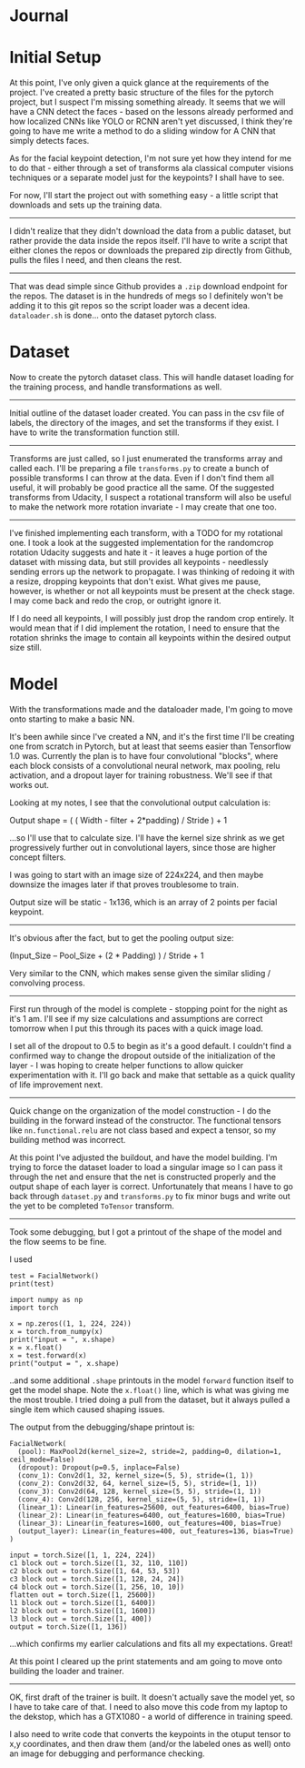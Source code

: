 # Journal

# Initial Setup

At this point, I've only given a quick glance at the requirements of the project. I've created a pretty basic structure of the files for the pytorch project, but I suspect I'm missing something already. It seems that we will have a CNN detect the faces - based on the lessons already performed and how localized CNNs like YOLO or RCNN aren't yet discussed, I think they're going to have me write a method to do a sliding window for A CNN that simply detects faces.

As for the facial keypoint detection, I'm not sure yet how they intend for me to do that - either through a set of transforms ala classical computer visions techniques or a separate model just for the keypoints? I shall have to see.

For now, I'll start the project out with something easy - a little script that downloads and sets up the training data.

---

I didn't realize that they didn't download the data from a public dataset, but rather provide the data inside the repos itself. I'll have to write a script that either clones the repos or downloads the prepared zip directly from Github, pulls the files I need, and then cleans the rest.

---

That was dead simple since Github provides a `.zip` download endpoint for the repos. The dataset is in the hundreds of megs so I definitely won't be adding it to this git repos so the script loader was a decent idea. `dataloader.sh` is done... onto the dataset pytorch class.

# Dataset

Now to create the pytorch dataset class. This will handle dataset loading for the training process, and handle transformations as well.

---

Initial outline of the dataset loader created. You can pass in the csv file of labels, the directory of the images, and set the transforms if they exist. I have to write the transformation function still.

---

Transforms are just called, so I just enumerated the transforms array and called each. I'll be preparing a file `transforms.py` to create a bunch of possible transforms I can throw at the data. Even if I don't find them all useful, it will probably be good practice all the same. Of the suggested transforms from Udacity, I suspect a rotational transform will also be useful to make the network more rotation invariate - I may create that one too.

---

I've finished implementing each transform, with a TODO for my rotational one. I took a look at the suggested implementation for the randomcrop rotation Udacity suggests and hate it - it leaves a huge portion of the dataset with missing data, but still provides all keypoints - needlessly sending errors up the network to propagate. I was thinking of redoing it with a resize, dropping keypoints that don't exist. What gives me pause, however, is whether or not all keypoints must be present at the check stage. I may come back and redo the crop, or outright ignore it.

If I do need all keypoints, I will possibly just drop the random crop entirely. It would mean that if I did implement the rotation, I need to ensure that the rotation shrinks the image to contain all keypoints within the desired output size still.


# Model

With the transformations made and the dataloader made, I'm going to move onto starting to make a basic NN.

It's been awhile since I've created a NN, and it's the first time I'll be creating one from scratch in Pytorch, but at least that seems easier than Tensorflow 1.0 was. Currently the plan is to have four convolutional "blocks", where each block consists of a convolutional neural network, max pooling, relu activation, and a dropout layer for training robustness. We'll see if that works out.

Looking at my notes, I see that the convolutional output calculation is:

Output shape = ( ( Width - filter + 2*padding) / Stride ) + 1

...so I'll use that to calculate size. I'll have the kernel size shrink as we get progressively further out in convolutional layers, since those are higher concept filters.

I was going to start with an image size of 224x224, and then maybe downsize the images later if that proves troublesome to train.

Output size will be static - 1x136, which is an array of 2 points per facial keypoint.

--- 

It's obvious after the fact, but to get the pooling output size:

(Input_Size – Pool_Size + (2 * Padding) ) / Stride + 1

Very similar to the CNN, which makes sense given the similar sliding / convolving process.

---

First run through of the model is complete - stopping point for the night as it's 1 am. I'll see if my size calculations and assumptions are correct tomorrow when I put this through its paces with a quick image load.

I set all of the dropout to 0.5 to begin as it's a good default. I couldn't find a confirmed way to change the dropout outside of the initialization of the layer - I was hoping to create helper functions to allow quicker experimentation with it. I'll go back and make that settable as a quick quality of life improvement next.

---

Quick change on the organization of the model construction - I do the building in the forward instead of the constructor. The functional tensors like `nn.functional.relu` are not class based and expect a tensor, so my building method was incorrect.

At this point I've adjusted the buildout, and have the model building. I'm trying to force the dataset loader to load a singular image so I can pass it through the net and ensure that the net is constructed properly and the output shape of each layer is correct. Unfortunately that means I have to go back through `dataset.py` and `transforms.py` to fix minor bugs and write out the yet to be completed `ToTensor` transform.

---

Took some debugging, but I got a printout of the shape of the model and the flow seems to be fine.

I used

```
test = FacialNetwork()
print(test)

import numpy as np
import torch

x = np.zeros((1, 1, 224, 224))
x = torch.from_numpy(x)
print("input = ", x.shape)
x = x.float()
x = test.forward(x)
print("output = ", x.shape)
```
..and some additional `.shape` printouts in the model `forward` function itself to get the model shape. Note the `x.float()` line, which is what was giving me the most trouble. I tried doing a pull from the dataset, but it always pulled a single item which caused shaping issues.

The output from the debugging/shape printout is:

```
FacialNetwork(
  (pool): MaxPool2d(kernel_size=2, stride=2, padding=0, dilation=1, ceil_mode=False)
  (dropout): Dropout(p=0.5, inplace=False)
  (conv_1): Conv2d(1, 32, kernel_size=(5, 5), stride=(1, 1))
  (conv_2): Conv2d(32, 64, kernel_size=(5, 5), stride=(1, 1))
  (conv_3): Conv2d(64, 128, kernel_size=(5, 5), stride=(1, 1))
  (conv_4): Conv2d(128, 256, kernel_size=(5, 5), stride=(1, 1))
  (linear_1): Linear(in_features=25600, out_features=6400, bias=True)
  (linear_2): Linear(in_features=6400, out_features=1600, bias=True)
  (linear_3): Linear(in_features=1600, out_features=400, bias=True)
  (output_layer): Linear(in_features=400, out_features=136, bias=True)
)

input = torch.Size([1, 1, 224, 224])
c1 block out = torch.Size([1, 32, 110, 110])
c2 block out = torch.Size([1, 64, 53, 53])
c3 block out = torch.Size([1, 128, 24, 24])
c4 block out = torch.Size([1, 256, 10, 10])
flatten out = torch.Size([1, 25600])
l1 block out = torch.Size([1, 6400])
l2 block out = torch.Size([1, 1600])
l3 block out = torch.Size([1, 400])
output = torch.Size([1, 136])
```

...which confirms my earlier calculations and fits all my expectations. Great!

At this point I cleared up the print statements and am going to move onto building the loader and trainer.

---

OK, first draft of the trainer is built. It doesn't actually save the model yet, so I have to take care of that. I need to also move this code from my laptop to the dekstop, which has a GTX1080 - a world of difference in training speed.

I also need to write code that converts the keypoints in the otuput tensor to x,y coordinates, and then draw them (and/or the labeled ones as well) onto an image for debugging and performance checking.